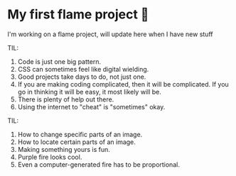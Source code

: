 # My first flame project 💩

I'm working on a flame project, will update here when I have new stuff

TIL:
1. Code is just one big pattern.
2. CSS can sometimes feel like digital wielding.
3. Good projects take days to do, not just one.
4. If you are making coding complicated, then it will be complicated. If you go in thinking it will be easy, it most likely will be.
5. There is plenty of help out there.
6. Using the internet to "cheat" is "sometimes" okay.

TIL:
1. How to change specific parts of an image.
2. How to locate certain parts of an image.
3. Making something yours is fun.
4. Purple fire looks cool.
5. Even a computer-generated fire has to be proportional.
